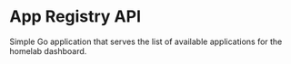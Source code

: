 # App Registry API

Simple Go application that serves the list of available applications for the homelab dashboard.
